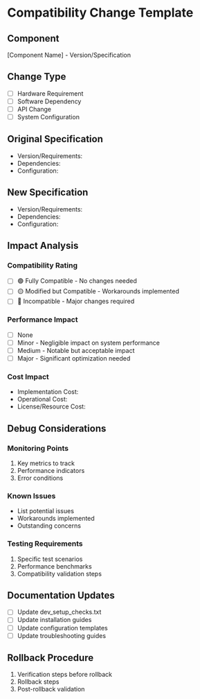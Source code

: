 # Compatibility Change Template

## Component
[Component Name] - Version/Specification

## Change Type
- [ ] Hardware Requirement
- [ ] Software Dependency
- [ ] API Change
- [ ] System Configuration

## Original Specification
* Version/Requirements:
* Dependencies:
* Configuration:

## New Specification
* Version/Requirements:
* Dependencies:
* Configuration:

## Impact Analysis
### Compatibility Rating
- [ ] 🟢 Fully Compatible - No changes needed
- [ ] 🟡 Modified but Compatible - Workarounds implemented
- [ ] 🔴 Incompatible - Major changes required

### Performance Impact
- [ ] None
- [ ] Minor - Negligible impact on system performance
- [ ] Medium - Notable but acceptable impact
- [ ] Major - Significant optimization needed

### Cost Impact
- Implementation Cost:
- Operational Cost:
- License/Resource Cost:

## Debug Considerations
### Monitoring Points
1. Key metrics to track
2. Performance indicators
3. Error conditions

### Known Issues
* List potential issues
* Workarounds implemented
* Outstanding concerns

### Testing Requirements
1. Specific test scenarios
2. Performance benchmarks
3. Compatibility validation steps

## Documentation Updates
- [ ] Update dev_setup_checks.txt
- [ ] Update installation guides
- [ ] Update configuration templates
- [ ] Update troubleshooting guides

## Rollback Procedure
1. Verification steps before rollback
2. Rollback steps
3. Post-rollback validation
